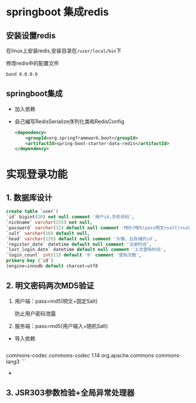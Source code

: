 #  springboot 集成redis

## 安装设置redis

在linux上安装redis,安装目录在```/user/local/bin```下  

修改redis中的配置文件

```shell
band 0.0.0.0

```

##  springboot集成

- 加入依赖

- 自己编写RedisSerialize序列化类和RedisConfig

  ```xml
  <dependency>
      <groupId>org.springframework.boot</groupId>
      <artifactId>spring-boot-starter-data-redis</artifactId>
  </dependency>
  ```

#  实现登录功能

 ## 1. 数据库设计

```sql
create table `user`(
`id` bigint(20) not null comment '用户id,手机号码',
`nickname` varchar(255) not null,
`password` varchar(32) default null comment 'MD5(MD5(pass明文+salt)+salt)',
`salt` varchar(10) default null,
`head` varchar(128) default null comment '头像，云存储的id',
`register_date` datetime default null comment '注册时间',
`last_login_date` datetime default null comment '上次登陆时间',
`login_count` int(11) default '0' comment '登陆次数',
primary key (`id`)
)engine=innodb default charset=utf8
```



##  2. 明文密码两次MD5验证

   1. 用户端：pass=md5(明文+固定Salt)

        防止用户密码泄露

   2. 服务端：pass=md5(用户输入+随机Salt)

-  导入依赖

   ```xml
<dependency>
    <groupId>commons-codec</groupId>
    <artifactId>commons-codec</artifactId>
    <version>1.14</version>
</dependency>
<dependency>
    <groupId>org.apache.commons</groupId>
    <artifactId>commons-lang3</artifactId>
</dependency>
   ```

-  

## 3. JSR303参数检验+全局异常处理器

